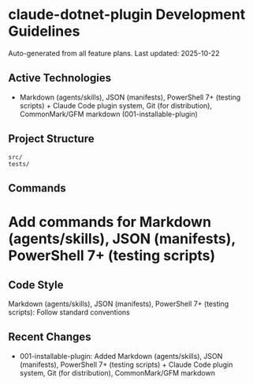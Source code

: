# claude-dotnet-plugin Development Guidelines

Auto-generated from all feature plans. Last updated: 2025-10-22

## Active Technologies

- Markdown (agents/skills), JSON (manifests), PowerShell 7+ (testing scripts) + Claude Code plugin system, Git (for distribution), CommonMark/GFM markdown (001-installable-plugin)

## Project Structure

```text
src/
tests/
```

## Commands

# Add commands for Markdown (agents/skills), JSON (manifests), PowerShell 7+ (testing scripts)

## Code Style

Markdown (agents/skills), JSON (manifests), PowerShell 7+ (testing scripts): Follow standard conventions

## Recent Changes

- 001-installable-plugin: Added Markdown (agents/skills), JSON (manifests), PowerShell 7+ (testing scripts) + Claude Code plugin system, Git (for distribution), CommonMark/GFM markdown

<!-- MANUAL ADDITIONS START -->
<!-- MANUAL ADDITIONS END -->
